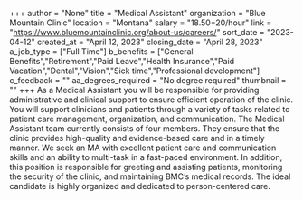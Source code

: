 +++
author = "None"
title = "Medical Assistant"
organization = "Blue Mountain Clinic"
location = "Montana"
salary = "$18.50-$20/hour"
link = "https://www.bluemountainclinic.org/about-us/careers/"
sort_date = "2023-04-12"
created_at = "April 12, 2023"
closing_date = "April 28, 2023"
a_job_type = ["Full Time"]
b_benefits = ["General Benefits","Retirement","Paid Leave","Health Insurance","Paid Vacation","Dental","Vision","Sick time","Professional development"]
c_feedback = ""
aa_degrees_required = "No degree required"
thumbnail = ""
+++
As a Medical Assistant you will be responsible for providing administrative and clinical support to ensure efficient operation of the clinic. You will support clinicians and patients through a variety of tasks related to patient care management, organization, and communication. The Medical Assistant team currently consists of four members. They ensure that the clinic provides high-quality and evidence-based care and in a timely manner. We seek an MA with excellent patient care and communication skills and an ability to multi-task in a fast-paced
environment. In addition, this position is responsible for greeting and assisting patients, monitoring the security of the clinic, and maintaining BMC’s medical records. The ideal candidate is highly organized and dedicated to person-centered care. 

